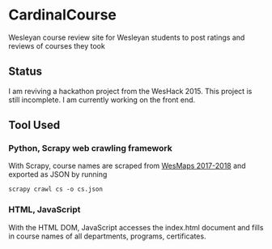 # CardinalCourse

Wesleyan course review site for Wesleyan students to post ratings and reviews of courses they took

## Status
I am reviving a hackathon project from the WesHack 2015. This project is still incomplete. I am currently working on the front end.

## Tool Used

### Python, Scrapy web crawling framework

With Scrapy, course names are scraped from [WesMaps 2017-2018](https://iasext.wesleyan.edu/regprod/!wesmaps_page.html?term=1181) and exported as JSON by running

`scrapy crawl cs -o cs.json`

### HTML, JavaScript

With the HTML DOM, JavaScript accesses the index.html document and fills in course names of all departments, programs, certificates.
